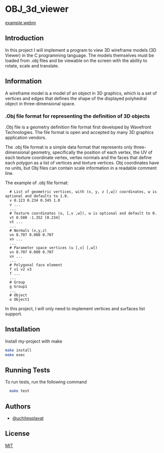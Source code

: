 
# OBJ_3d_viewer

[example.webm](https://user-images.githubusercontent.com/64572063/213911051-facc99b8-7497-43d4-99c0-a45620483835.webm)

## Introduction

In this project I will implement a program to view 3D wireframe models (3D Viewer) in the C programming language. The models themselves must be loaded from .obj files and be viewable on the screen with the ability to rotate, scale and translate.

## Information

A wireframe model is a model of an object in 3D graphics, which is a set of vertices and edges that defines the shape of the displayed polyhedral object in three-dimensional space.

### .Obj file format for representing the definition of 3D objects

.Obj file is a geometry definition file format first developed by Wavefront Technologies. The file format is open and accepted by many 3D graphics application vendors.

The .obj file format is a simple data format that represents only three-dimensional geometry, specifically the position of each vertex, the UV of each texture coordinate vertex, vertex normals and the faces that define each polygon as a list of vertices and texture vertices. Obj coordinates have no units, but Obj files can contain scale information in a readable comment line.

The example of .obj file format:
```
  # List of geometric vertices, with (x, y, z [,w]) coordinates, w is optional and defaults to 1.0.
  v 0.123 0.234 0.345 1.0
  v ...
  ...
  # Texture coordinates (u, [,v ,w]), w is optional and default to 0.
  vt 0.500 -1.352 [0.234]
  vt ...
  ...
  # Normals (x,y,z)
  vn 0.707 0.000 0.707
  vn ...
  ...
  # Parameter space vertices (u [,v] [,w])
  vn 0.707 0.000 0.707
  vn ...
  ...
  # Polygonal face element
  f v1 v2 v3
  f ...
  ...
  # Group
  g Group1
  ...
  # Object
  o Object1
  ```

In this project, I will only need to implement vertices and surfaces list support.

## Installation

Install my-project with make

```bash
make install
make exec
```
    
## Running Tests

To run tests, run the following command

```bash
  make test
```


## Authors

- [@uchitesplavat](https://www.github.com/uchitesplavat)

## License

[MIT](https://choosealicense.com/licenses/mit/)
